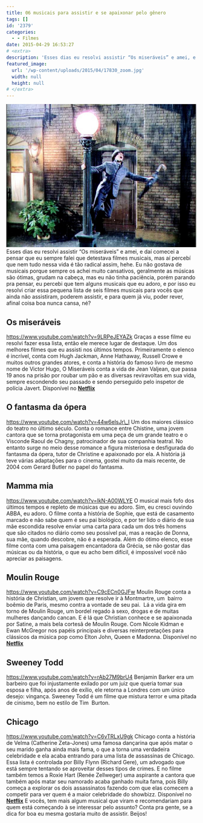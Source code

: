 ```yaml
---
title: 06 musicais para assistir e se apaixonar pelo gênero
tags: []
id: '2379'
categories:
  - - Filmes
date: 2015-04-29 16:53:27
# <extra>
description: 'Esses dias eu resolvi assistir “Os miseráveis” e amei, e daí comecei a pensar que eu sempre falei que detestava filmes musicais, mas aí percebí que nem tudo nessa vida é tão radical assim, hehe. Eu não gostava de musicais porque sempre os achei muito cansativos, geralmente as músicas são ótimas, grudam na cabeça, mas eu não tinha paciência, porém parando pra pensar, eu percebi que tem alguns musicais que eu adoro, e por isso eu resolvi criar essa pequena lista de seis filmes musicais para vocês que ainda não assistiram, poderem assistir, e para quem já viu, poder rever, afinal coisa boa nunca cansa, né? Os miseráveis https://www.youtube.com/watch?v=9LRPeJEYAZk Graças a esse filme eu resolvi fazer essa lista, então ele merece lugar de destaque. Um dos melhores filmes que eu assisti nos últimos tempos. Primeiramente o elenco é incrível, conta &hellip;'
featured_image: 
  url: '/wp-content/uploads/2015/04/17830_zoom.jpg'
  width: null
  height: null
# </extra>
---
```


[![cena do musical cantando na chuva](/wp-content/uploads/2015/04/17830_zoom.jpg)](/wp-content/uploads/2015/04/17830_zoom.jpg) Esses dias eu resolvi assistir “Os miseráveis” e amei, e daí comecei a pensar que eu sempre falei que detestava filmes musicais, mas aí percebí que nem tudo nessa vida é tão radical assim, hehe. Eu não gostava de musicais porque sempre os achei muito cansativos, geralmente as músicas são ótimas, grudam na cabeça, mas eu não tinha paciência, porém parando pra pensar, eu percebi que tem alguns musicais que eu adoro, e por isso eu resolvi criar essa pequena lista de seis filmes musicais para vocês que ainda não assistiram, poderem assistir, e para quem já viu, poder rever, afinal coisa boa nunca cansa, né?

## Os miseráveis

https://www.youtube.com/watch?v=9LRPeJEYAZk Graças a esse filme eu resolvi fazer essa lista, então ele merece lugar de destaque. Um dos melhores filmes que eu assisti nos últimos tempos. Primeiramente o elenco é incrível, conta com Hugh Jackman, Anne Hathaway, Russell Crowe e muitos outros grandes atores, e conta a história do famoso livro de mesmo nome de Victor Hugo, O Miseráveis conta a vida de Jean Valjean, que passa 19 anos na prisão por roubar um pão e as diversas reviravoltas em sua vida, sempre escondendo seu passado e sendo perseguido pelo inspetor de polícia Javert. Disponível no [**Netflix**](http://www.netflix.com/WiMovie/70244167?trkid=13462047 "Netflix")

## O fantasma da ópera

https://www.youtube.com/watch?v=44w6elsJr\_I Um dos maiores clássico do teatro no último século. Conta o romance entre Chistine, uma jovem cantora que se torna protagonista em uma peça de um grande teatro e o Visconde Raoul de Chagny, patrocinador de sua companhia teatral. No entanto surge no meio desse romance a figura misteriosa e desfigurada do fantasma da ópera, tutor de Christine e apaixonado por ela. A história já teve várias adaptações para o cinema, gostei muito da mais recente, de 2004 com Gerard Butler no papel do fantasma.

## Mamma mia

https://www.youtube.com/watch?v=lkN-A00WLYE O musical mais fofo dos últimos tempos e repleto de músicas que eu adoro. Sim, eu cresci ouvindo ABBA, eu adoro. O filme conta a história de Sophie, que está de casamento marcado e não sabe quem é seu pai biológico, e por ter lido o diário de sua mãe escondida resolve enviar uma carta para cada um dos três homens que são citados no diário como seu possível pai, mas a reação de Donna, sua mãe, quando descobre, não é a esperada. Além do ótimo elenco, esse filme conta com uma paisagem encantadora da Grécia, se não gostar das músicas ou da história, o que eu acho bem difícil, é impossível você não apreciar as paisagens.

## Moulin Rouge

https://www.youtube.com/watch?v=C9cECn0GJFw Moulin Rouge conta a história de Christian, um jovem que resolve ir à Montmartre, um  bairro boêmio de Paris, mesmo contra a vontade de seu pai.  Lá a vida gira em torno de Moulin Rouge, um bordel regado à sexo, drogas e de muitas mulheres dançando cancan. E é lá que Christian conhece e se apaixonada por Satine, a mais bela cortesã de Moulin Rouge. Com Nicole Kidman e Ewan McGregor nos papéis principais e diversas reinterpretações para clássicos da música pop como Elton John, Queen e Madonna. Disponível no [**Netflix**](http://www.netflix.com/WiMovie/60021659?trkid=13752289 "Netflix")

## Sweeney Todd

https://www.youtube.com/watch?v=rAb27M9brU4 Benjamin Barker era um barbeiro que foi injustamente exilado por um juiz que queria tomar sua esposa e filha, após anos de exílio, ele retorna a Londres com um único desejo: vingança. Sweeney Todd é um filme que mistura terror e uma pitada de cinismo, bem no estilo de Tim  Burton.

## Chicago

https://www.youtube.com/watch?v=C6vTRLxU9gk Chicago conta a história de Velma (Catherine Zeta-Jones) uma famosa dançarina que após matar o seu marido ganha ainda mais fama, o que a torna uma verdadeira celebridade e ela acaba entrando para uma lista de assassinas de Chicago. Essa lista é controlada por Billy Flynn (Richard Gere), um advogado que está sempre tentando se aproveitar desses tipos de crimes. E no filme também temos a Roxie Hart (Renée Zellweger) uma aspirante a cantora que também após matar seu namorado acaba ganhado muita fama, pois Billy começa a explorar os dois assassinatos fazendo com que elas comecem a competir para ver quem é a maior celebridade do showbizz. Disponível no [**Netflix**](http://www.netflix.com/WiMovie/60024946?trkid=13752289 "Netflix") E vocês, tem mais algum musical que viram e recomendariam para quem está começando à se interessar pelo assunto? Conta pra gente, se a dica for boa eu mesma gostaria muito de assistir. Beijos!

